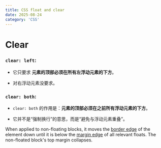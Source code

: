 ```yaml
---
title: CSS float and clear
date: 2025-08-24
category: 'CSS'
---
```


# Clear

### `clear: left`:

- 它只要求 **元素的顶部必须在所有左浮动元素的下方**。

- 对右浮动元素没要求。

### `clear: both`:

- `clear: both` 的作用是：**元素的顶部必须在之前所有浮动元素的下方**。

- 它并不是“强制换行”的意思，而是“避免与浮动元素重叠”。

When applied to non-floating blocks, it moves the [border edge](https://developer.mozilla.org/en-US/docs/Web/CSS/CSS_box_model/Introduction_to_the_CSS_box_model#border_area) of the element down until it is below the [margin edge](https://developer.mozilla.org/en-US/docs/Web/CSS/CSS_box_model/Introduction_to_the_CSS_box_model#margin_area) of all relevant floats. The non-floated block's top margin collapses.
